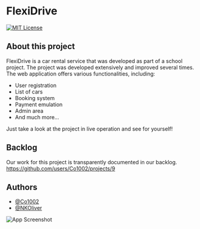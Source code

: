 # FlexiDrive

[![MIT License](https://img.shields.io/badge/License-MIT-green.svg)](https://choosealicense.com/licenses/mit/)

## About this project

FlexiDrive is a car rental service that was developed as part of a school project. The project was developed extensively and improved several times. The web application offers various functionalities, including:
- User registration
- List of cars
- Booking system
- Payment emulation
- Admin area
- And much more…

Just take a look at the project in live operation and see for yourself!

## Backlog

Our work for this project is transparently documented in our backlog.
https://github.com/users/Co1002/projects/9

## Authors

- [@Co1002](https://www.github.com/co1002)
- [@NKOliver](https://www.github.com/nkoliver)

![App Screenshot](https://hw-schule.de/wp-content/uploads/2020/02/cropped-Header2.jpg)
